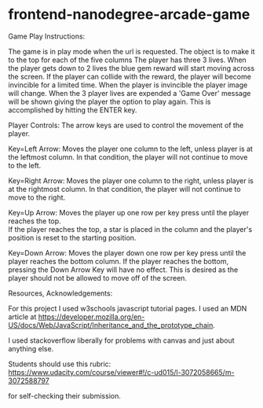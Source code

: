 frontend-nanodegree-arcade-game
===============================
Game Play Instructions:

The game is in play mode when the url is requested.  The object is to make it
to the top for each of the five columns   The player has three 3
lives. When the player gets down to 2 lives the blue gem reward will start 
moving across the screen.  If the player can collide with the reward, the 
player will become invincible for a limited time.   When the player
is invincible the player image will change.  When the 3 player lives are
expended a 'Game Over' message will be shown giving the player the option
to play again.  This is accomplished by hitting the ENTER key.

Player Controls:
The arrow keys are used to control the movement of the player.

Key=Left Arrow: Moves the player one column to the left, unless player is at the leftmost column.
In that condition, the player will not continue to move to the left.

Key=Right Arrow: Moves the player one column to the right, unless player is at the rightmost column.
In that condition, the player will not continue to move to the right.

Key=Up Arrow:  Moves the player up one row per key press until the player reaches the top.  
If the player reaches the top, a star is placed in the column and the player's position
is reset to the starting position.

Key=Down Arrow:  Moves the player down one row per key press until the player reaches the bottom
column.  If the player reaches the bottom, pressing the Down Arrow Key will have no effect.   This
is desired as the player should not be allowed to move off of the screen.


Resources, Acknowledgements:

For this project I used w3schools javascript tutorial pages.   I used an MDN
article at https://developer.mozilla.org/en-US/docs/Web/JavaScript/Inheritance_and_the_prototype_chain.

I used stackoverflow liberally for problems with canvas and just about anything
else.





Students should use this rubric: https://www.udacity.com/course/viewer#!/c-ud015/l-3072058665/m-3072588797

for self-checking their submission.

